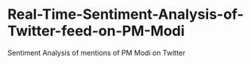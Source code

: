# Real-Time-Sentiment-Analysis-of-Twitter-feed-on-PM-Modi
Sentiment Analysis of mentions of PM Modi on Twitter
